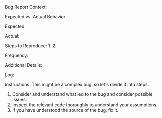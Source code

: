 Bug Report
Context:

Expected vs. Actual Behavior

Expected:

Actual:

Steps to Reproduce:
1.
2.

Frequency:

Additional Details:

Log:

Instructions:
This might be a complex bug, so let's divide it into steps.
1. Consider and understand what led to the bug and consider possible issues.
2. Inspect the relevant code thoroughly to understand your assumptions.
3. If you have understood the source of the bug, fix it.